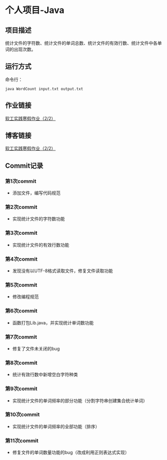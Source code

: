 # 个人项目-Java

## 项目描述

统计文件的字符数、统计文件的单词总数、统计文件的有效行数、统计文件中各单词的出现次数。

## 运行方式

命令行：

```
java WordCount input.txt output.txt
```

## 作业链接

[软工实践寒假作业（2/2）](https://edu.cnblogs.com/campus/fzu/FZUSESPR21/homework/11672)

## 博客链接

[软工实践寒假作业（2/2）](https://www.cnblogs.com/hkr-blog/p/14427444.html)

## Commit记录

### 第1次commit

- 添加文件，编写代码规范

### 第2次commit

- 实现统计文件的字符数功能

### 第3次commit

- 实现统计文件的有效行数功能

### 第4次commit

- 发现没有以UTF-8格式读取文件，修复文件读取功能

### 第5次commit

- 修改编程规范

### 第6次commit

- 函数打包Lib.java，并实现统计单词数功能

### 第7次commit

- 修复了文件未关闭的bug

### 第8次commit

- 统计有效行数中新增空白字符种类

### 第9次commit

- 实现统计文件的单词频率的部分功能（分割字符串创建集合统计单词）

### 第10次commit

- 实现统计文件的单词频率的全部功能（排序）

### 第11次commit

- 修复文件的单词数量功能的bug（改成利用正则表达式实现）